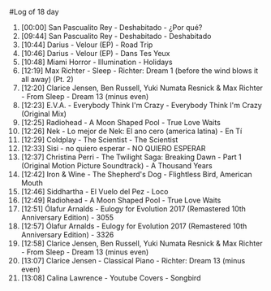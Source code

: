 #Log of 18 day

1. [00:00] San Pascualito Rey - Deshabitado - ¿Por qué?
1. [09:44] San Pascualito Rey - Deshabitado - Deshabitado
1. [10:44] Darius - Velour (EP) - Road Trip
1. [10:46] Darius - Velour (EP) - Dans Tes Yeux
1. [10:48] Miami Horror - Illumination - Holidays
1. [12:19] Max Richter - Sleep - Richter: Dream 1 (before the wind blows it all away) (Pt. 2)
1. [12:20] Clarice Jensen, Ben Russell, Yuki Numata Resnick & Max Richter - From Sleep - Dream 13 (minus even)
1. [12:23] E.V.A. - Everybody Think I'm Crazy - Everybody Think I'm Crazy (Original Mix)
1. [12:25] Radiohead - A Moon Shaped Pool - True Love Waits
1. [12:26] Nek - Lo mejor de Nek: El ano cero (america latina) - En Tí
1. [12:29] Coldplay - The Scientist - The Scientist
1. [12:33] Sisi - no quiero esperar - NO QUIERO ESPERAR
1. [12:37] Christina Perri - The Twilight Saga: Breaking Dawn - Part 1 (Original Motion Picture Soundtrack) - A Thousand Years
1. [12:42] Iron & Wine - The Shepherd's Dog - Flightless Bird, American Mouth
1. [12:46] Siddhartha - El Vuelo del Pez - Loco
1. [12:49] Radiohead - A Moon Shaped Pool - True Love Waits
1. [12:51] Ólafur Arnalds - Eulogy for Evolution 2017 (Remastered 10th Anniversary Edition) - 3055
1. [12:57] Ólafur Arnalds - Eulogy for Evolution 2017 (Remastered 10th Anniversary Edition) - 3326
1. [12:58] Clarice Jensen, Ben Russell, Yuki Numata Resnick & Max Richter - From Sleep - Dream 13 (minus even)
1. [13:07] Clarice Jensen - Classical Piano - Richter: Dream 13 (minus even)
1. [13:08] Calina Lawrence - Youtube Covers - Songbird
